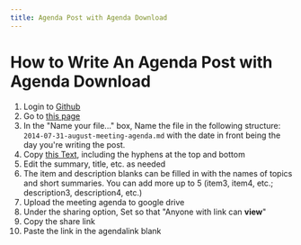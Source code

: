 ```yaml
---
title: Agenda Post with Agenda Download
---
```

# How to Write An Agenda Post with Agenda Download
1. Login to [Github](http://github.com)
2. Go to [this page](https://github.com/FBLA/fbla.github.io/new/master/_posts)
3. In the "Name your file..." box, Name the file in the following structure:
`2014-07-31-august-meeting-agenda.md` with the date in front being the day you're writing the post.
4. Copy [this Text](http://pastebin.com/raw.php?i=pgScPf9W), including the hyphens at the top and bottom
5. Edit the summary, title, etc. as needed
6. The item and description blanks can be filled in with the names of topics and short summaries.  You can add more up to 5 (item3, item4, etc.; description3, description4, etc.)
7. Upload the meeting agenda to google drive
8. Under the sharing option, Set so that "Anyone with link can **view**"
9. Copy the share link
10. Paste the link in the agendalink blank
